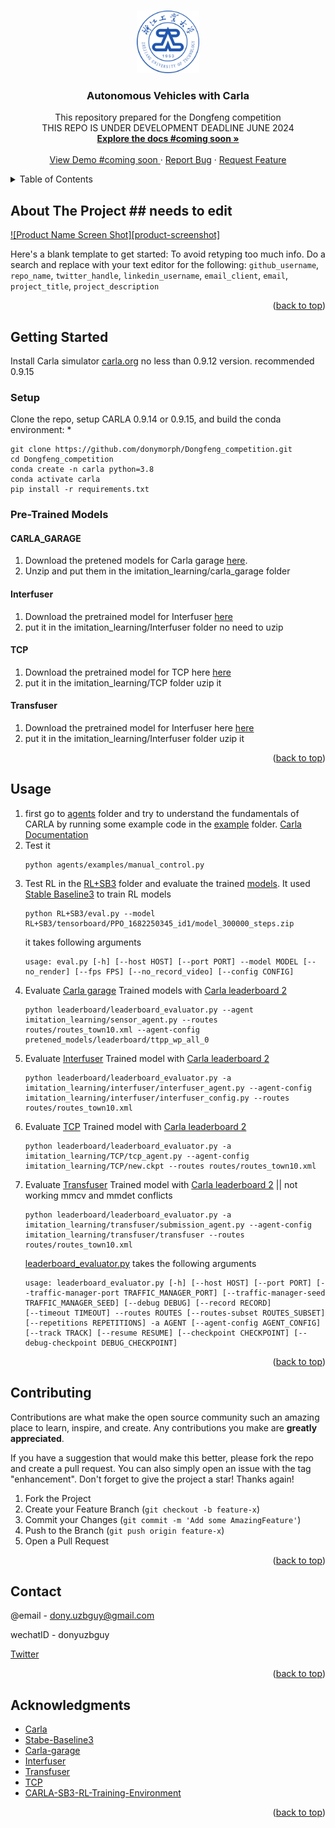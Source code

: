 <!-- Improved compatibility of back to top link: See: https://github.com/othneildrew/Best-README-Template/pull/73 -->
<a name="readme-top"></a>
<!--
*** Thanks for checking out the Best-README-Template. If you have a suggestion
*** that would make this better, please fork the repo and create a pull request
*** or simply open an issue with the tag "enhancement".
*** Don't forget to give the project a star!
*** Thanks again! Now go create something AMAZING! :D
-->



<!-- PROJECT SHIELDS -->
<!--
*** I'm using markdown "reference style" links for readability.
*** Reference links are enclosed in brackets [ ] instead of parentheses ( ).
*** See the bottom of this document for the declaration of the reference variables
*** for contributors-url, forks-url, etc. This is an optional, concise syntax you may use.
*** https://www.markdownguide.org/basic-syntax/#reference-style-links
-->




<!-- PROJECT LOGO -->
<br />
<div align="center">
  <a href="https://github.com/donymorph/Dongfeng_competition">
    <img src="assets/logo.png" alt="Logo" width="100" height="100">
  </a>

<h3 align="center">Autonomous Vehicles with Carla</h3>

  <p align="center">
    This repository prepared for the Dongfeng competition
    <br />
    THIS REPO  IS UNDER DEVELOPMENT DEADLINE  JUNE 2024
    <br />
    <a href="https://github.com/donymorph/Dongfeng_competition"><strong>Explore the docs #coming soon »</strong></a>
    <br />
    <br />
    <a href="https://github.com/github_username/repo_name">View Demo #coming soon </a>
    ·
    <a href="https://github.com/donymorph/Dongfeng_competition/issues">Report Bug</a>
    ·
    <a href="https://github.com/donymorph/Dongfeng_competition/issues">Request Feature</a>
  </p>
</div>



<!-- TABLE OF CONTENTS -->
<details>
  <summary>Table of Contents</summary>
  <ol>
    <li>
      <a href="#about-the-project">About The Project</a>
    <li>
      <a href="#getting-started">Getting Started</a>
      <ul>
        <li><a href="#Setup">Setup</a></li>
        <li><a href="#Pre-Trained Models">Pre-Trained Models</a></li>
      </ul>
    </li>
    <li><a href="#usage">Usage</a></li>
    <li><a href="#contributing">Contributing</a></li>
    <li><a href="#contact">Contact</a></li>
    <li><a href="#acknowledgments">Acknowledgments</a></li>
  </ol>
</details>



<!-- ABOUT THE PROJECT -->
## About The Project  ## needs to edit

[![Product Name Screen Shot][product-screenshot]](https://example.com)

Here's a blank template to get started: To avoid retyping too much info. Do a search and replace with your text editor for the following: `github_username`, `repo_name`, `twitter_handle`, `linkedin_username`, `email_client`, `email`, `project_title`, `project_description`

<p align="right">(<a href="#readme-top">back to top</a>)</p>


<!-- GETTING STARTED -->
## Getting Started

Install Carla simulator [carla.org](https://github.com/carla-simulator/carla)  no less than 0.9.12 version. recommended 0.9.15 

### Setup

Clone the repo, setup CARLA 0.9.14 or 0.9.15, and build the conda environment:
* 
  ```
  git clone https://github.com/donymorph/Dongfeng_competition.git
  cd Dongfeng_competition
  conda create -n carla python=3.8
  conda activate carla
  pip install -r requirements.txt
  ```

### Pre-Trained Models
#### CARLA_GARAGE
1. Download the pretened models for Carla garage [here](https://s3.eu-central-1.amazonaws.com/avg-projects-2/jaeger2023arxiv/models/pretrained_models.zip).
2. Unzip and put them in the imitation_learning/carla_garage folder
#### Interfuser 
1. Download the pretrained model for Interfuser [here](http://43.159.60.142/s/p2CN)
2. put it in the imitation_learning/Interfuser folder no need to uzip
#### TCP 
1. Download the pretrained model for TCP here [here](https://drive.google.com/file/d/1DaDCrSE6_SmpKa1bkrb3cOXxcnnHGQ8P/view?usp=sharing)
2. put it in the imitation_learning/TCP folder uzip it
#### Transfuser 
1. Download the pretrained model for Interfuser here [here](https://s3.eu-central-1.amazonaws.com/avg-projects/transfuser/models_2022.zip)
2. put it in the imitation_learning/Interfuser folder uzip it
<p align="right">(<a href="#readme-top">back to top</a>)</p>



<!-- USAGE EXAMPLES -->
## Usage
1. first go to [agents](https://github.com/donymorph/Dongfeng_competition/tree/main/agents) folder and try to understand the fundamentals of CARLA by running some example code in the [example](https://github.com/donymorph/Dongfeng_competition/tree/main/agents/examples) folder. [Carla Documentation](https://carla.readthedocs.io/)
2. Test it 
    ```
    python agents/examples/manual_control.py
    ```
3. Test RL in the [RL+SB3](https://github.com/donymorph/Dongfeng_competition/tree/main/RL%2BSB3) folder and evaluate the trained [models](https://github.com/donymorph/Dongfeng_competition/tree/main/RL%2BSB3/tensorboard). It used [Stable Baseline3](https://stable-baselines3.readthedocs.io/en/master/) to train RL models
    ```
    python RL+SB3/eval.py --model RL+SB3/tensorboard/PPO_1682250345_id1/model_300000_steps.zip 
    ```
    it takes following arguments 
    ```
    usage: eval.py [-h] [--host HOST] [--port PORT] --model MODEL [--no_render] [--fps FPS] [--no_record_video] [--config CONFIG]
    ```
4. Evaluate [Carla garage](https://github.com/donymorph/Dongfeng_competition/tree/main/imitation_learning/carla_garage) Trained models with [Carla leaderboard 2](https://leaderboard.carla.org/get_started/) 
    ```
    python leaderboard/leaderboard_evaluator.py --agent imitation_learning/sensor_agent.py --routes routes/routes_town10.xml --agent-config pretened_models/leaderboard/ttpp_wp_all_0
    ```
5. Evaluate [Interfuser](https://github.com/donymorph/Dongfeng_competition/tree/main/imitation_learning/interfuser) Trained model with [Carla leaderboard 2](https://leaderboard.carla.org/get_started/)
    ```
    python leaderboard/leaderboard_evaluator.py -a imitation_learning/interfuser/interfuser_agent.py --agent-config imitation_learning/interfuser/interfuser_config.py --routes routes/routes_town10.xml
    ```
6. Evaluate [TCP](https://github.com/donymorph/Dongfeng_competition/tree/main/imitation_learning/TCP) Trained model with [Carla leaderboard 2](https://leaderboard.carla.org/get_started/)
    ```
    python leaderboard/leaderboard_evaluator.py -a imitation_learning/TCP/tcp_agent.py --agent-config imitation_learning/TCP/new.ckpt --routes routes/routes_town10.xml
    ```
7. Evaluate [Transfuser](https://github.com/donymorph/Dongfeng_competition/tree/main/imitation_learning/transfuser) Trained model with [Carla leaderboard 2](https://leaderboard.carla.org/get_started/) || not working mmcv and mmdet conflicts
    ```
    python leaderboard/leaderboard_evaluator.py -a imitation_learning/transfuser/submission_agent.py --agent-config imitation_learning/transfuser/transfuser --routes routes/routes_town10.xml
    ```
    [leaderboard_evaluator.py](https://github.com/donymorph/Dongfeng_competition/tree/main/leaderboard/leaderboard_evaluator.py) takes the following arguments 
    ```
    usage: leaderboard_evaluator.py [-h] [--host HOST] [--port PORT] [--traffic-manager-port TRAFFIC_MANAGER_PORT] [--traffic-manager-seed TRAFFIC_MANAGER_SEED] [--debug DEBUG] [--record RECORD]
    [--timeout TIMEOUT] --routes ROUTES [--routes-subset ROUTES_SUBSET] [--repetitions REPETITIONS] -a AGENT [--agent-config AGENT_CONFIG] [--track TRACK] [--resume RESUME] [--checkpoint CHECKPOINT] [--debug-checkpoint DEBUG_CHECKPOINT]
    ```

<p align="right">(<a href="#readme-top">back to top</a>)</p>


<!-- CONTRIBUTING -->
## Contributing

Contributions are what make the open source community such an amazing place to learn, inspire, and create. Any contributions you make are **greatly appreciated**.

If you have a suggestion that would make this better, please fork the repo and create a pull request. You can also simply open an issue with the tag "enhancement".
Don't forget to give the project a star! Thanks again!

1. Fork the Project
2. Create your Feature Branch (`git checkout -b feature-x`)
3. Commit your Changes (`git commit -m 'Add some AmazingFeature'`)
4. Push to the Branch (`git push origin feature-x`)
5. Open a Pull Request

<p align="right">(<a href="#readme-top">back to top</a>)</p>



<!-- CONTACT -->
## Contact
@email - dony.uzbguy@gmail.com

wechatID - donyuzbguy

[Twitter](https://twitter.com/dony_morph)


<p align="right">(<a href="#readme-top">back to top</a>)</p>



<!-- ACKNOWLEDGMENTS -->
## Acknowledgments

* [Carla](https://github.com/carla-simulator/carla)
* [Stabe-Baseline3](https://stable-baselines3.readthedocs.io/en/master/)
* [Carla-garage](https://github.com/autonomousvision/carla_garage/tree/main)
* [Interfuser](https://github.com/opendilab/InterFuser)
* [Transfuser](https://github.com/autonomousvision/transfuser)
* [TCP](https://github.com/OpenDriveLab/TCP)
* [CARLA-SB3-RL-Training-Environment](https://github.com/alberto-mate/CARLA-SB3-RL-Training-Environment)

<p align="right">(<a href="#readme-top">back to top</a>)</p>
